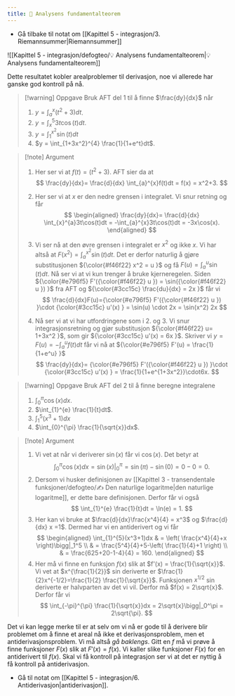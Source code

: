 ```yaml
---
title: 📄 Analysens fundamentalteorem
---
```

- Gå tilbake til notat om [[Kapittel 5 - integrasjon/3. Riemannsummer|Riemannsummer]]

![[Kapittel 5 - integrasjon/defogteo/💡 Analysens fundamentalteorem|💡 Analysens fundamentalteorem]]

Dette resultatet kobler arealproblemer til derivasjon, noe vi allerede har ganske god kontroll på nå.


> [!warning] Oppgave 
> Bruk AFT del 1 til å finne $\frac{dy}{dx}$ når
> 
> 1. $y = \int_{a}^{x}(t^2+3)dt$.
> 2. $y = \int_{x}^{5}3t\cos(t)dt$.
> 3. $y=\int_{1}^{x^2}\sin(t)dt$
> 4. $y = \int_{1+3x^2}^{4} \frac{1}{1+e^t}dt$.

> [!note] Argument 
> 
> 1. Her ser vi at $f(t) = (t^2+3)$. AFT sier da at 
> $$
> \frac{dy}{dx}= \frac{d}{dx} \int_{a}^{x}f(t)dt = f(x) = x^2+3.
> $$
> 
> 2. Her ser vi at $x$ er den nedre grensen i integralet. Vi snur retning og får
> $$
> \begin{aligned} 
> \frac{dy}{dx}= \frac{d}{dx} \int_{x}^{a}3t\cos(t)dt = -\int_{a}^{x}3t\cos(t)dt = -3x\cos(x).
> \end{aligned} 
> $$
> 3. Vi ser nå at den øvre grensen i integralet er $x^2$ og ikke $x$. Vi har altså at $F(x^2) = \int_{a}^{x^2}\sin(t)dt$. Det er derfor naturlig å gjøre substitusjonen ${\color{#f46f22} x^2 = u }$ og få $F(u) = \int_{a}^{u}\sin(t)dt$. Nå ser vi at vi kun trenger å bruke kjerneregelen. Siden ${\color{#e796f5} F'({\color{#f46f22} u }) = \sin({\color{#f46f22} u }) }$ fra AFT og ${\color{#3cc15c} \frac{du}{dx} = 2x }$  får vi
> $$
> \frac{d}{dx}F(u)={\color{#e796f5} F'({\color{#f46f22} u }) }\cdot {\color{#3cc15c} u'(x) } = \sin(u) \cdot 2x = \sin(x^2) 2x
> $$
> 4. Nå ser vi at vi har utfordringene som i 2. og 3. Vi snur integrasjonsretning og gjør substitusjon ${\color{#f46f22} u= 1+3x^2 }$, som gir ${\color{#3cc15c} u'(x) = 6x }$. Skriver vi $y ={ F(u) = -\int_{a}^{u}f(t)dt }$ får vi nå at ${\color{#e796f5} F'(u) = \frac{1}{1+e^u} }$
> $$
> \frac{dy}{dx}= {\color{#e796f5} F'({\color{#f46f22} u }) }\cdot {\color{#3cc15c} u'(x) }  = \frac{1}{1+e^{1+3x^2}}\cdot6x.
> $$




> [!warning] Oppgave 
> Bruk AFT del 2 til å finne beregne integralene 
> 
> 1. $\int_{0}^{\pi}\cos(x)dx$.
> 2. $\int_{1}^{e} \frac{1}{t}dt$.
> 3. $\int_{1}^{5}(x^3 + 1)dx$
> 4. $\int_{0}^{\pi} \frac{1}{\sqrt{x}}dx$.


> [!note] Argument 
> 1. Vi vet at når vi deriverer $\sin(x)$ får vi $\cos(x)$. Det betyr at
> $$
> \int_{0}^{\pi}\cos(x)dx = \sin(x)\bigg|_0^\pi = \sin(\pi)-\sin(0)=0-0 =0.
> $$
> 2. Dersom vi husker definisjonen av [[Kapittel 3 - transendentale funksjoner/defogteo/✍️ Den naturlige logaritme|den naturlige logaritme]], er dette bare definisjonen. Derfor får vi også
> $$
> \int_{1}^{e} \frac{1}{t}dt = \ln(e) = 1.
> $$
> 3. Her kan vi bruke at $\frac{d}{dx}\frac{x^4}{4} = x^3$ og $\frac{d}{dx} x =1$. Dermed har vi en antiderivert og vi får
> $$
> \begin{aligned} 
> \int_{1}^{5}(x^3+1)dx & = \left( \frac{x^4}{4}+x \right)\bigg|_1^5 \\ & =  \frac{5^4}{4}+5-\left( \frac{1}{4}+1 \right) \\ & = \frac{625+20-1-4}{4} = 160.
> \end{aligned} 
> $$
> 4. Her må vi finne en funksjon $f(x)$ slik at $f'(x) = \frac{1}{\sqrt{x}}$. Vi vet at $x^{\frac{1}{2}}$ sin deriverte er $\frac{1}{2}x^{-1/2}=\frac{1}{2} \frac{1}{\sqrt{x}}$. Funksjonen $x^{1/2}$ sin deriverte er halvparten av det vi vil. Derfor må $f(x) = 2\sqrt{x}$. Derfor får vi
> $$
> \int_{-\pi}^{\pi} \frac{1}{\sqrt{x}}dx = 2\sqrt{x}\bigg|_0^\pi = 2\sqrt{\pi}.
> $$



Det vi kan legge merke til er at selv om vi nå er gode til å derivere blir problemet om å finne et areal nå ikke et derivasjonsproblem, men et antiderivasjonsproblem. Vi må altså *gå baklengs*. Gitt en $f$ må vi prøve å finne funksjoner $F(x)$ slik at $F'(x) = f(x)$. Vi kaller slike funksjoner $F(x)$ for en antiderivert til $f(x)$. Skal vi få kontroll på integrasjon ser vi at det er nyttig å få kontroll på antiderivasjon.

- Gå til notat om [[Kapittel 5 - integrasjon/6. Antiderivasjon|antiderivasjon]].
